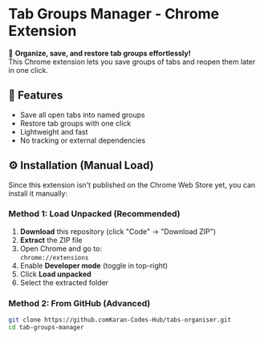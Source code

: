 # Tab Groups Manager - Chrome Extension

📌 **Organize, save, and restore tab groups effortlessly!**  
This Chrome extension lets you save groups of tabs and reopen them later in one click.


## 🌟 Features
- Save all open tabs into named groups  
- Restore tab groups with one click  
- Lightweight and fast  
- No tracking or external dependencies  

## ⚙️ Installation (Manual Load)
Since this extension isn't published on the Chrome Web Store yet, you can install it manually:

### Method 1: Load Unpacked (Recommended)
1. **Download** this repository (click "Code" → "Download ZIP")
2. **Extract** the ZIP file
3. Open Chrome and go to:  
   `chrome://extensions`
4. Enable **Developer mode** (toggle in top-right)
5. Click **Load unpacked**  
6. Select the extracted folder

### Method 2: From GitHub (Advanced)
```bash
git clone https://github.comKaran-Codes-Hub/tabs-organiser.git
cd tab-groups-manager
